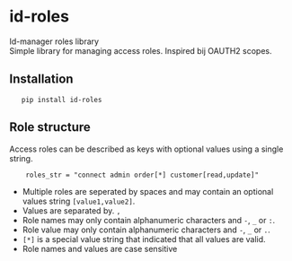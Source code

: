 # id-roles
Id-manager roles library   
Simple library for managing access roles. Inspired bij OAUTH2 scopes.

## Installation

       pip install id-roles
       
## Role structure

Access roles can be described as keys with optional values using a single string.  

        roles_str = "connect admin order[*] customer[read,update]"
        
- Multiple roles are seperated by spaces and may contain an optional values string `[value1,value2]`.
- Values are separated by. `,`  
- Role names may only contain alphanumeric characters and `-`, `_` or `:`.   
- Role value may only contain alphanumeric characters and `-`, `_` or `.`.   
- `[*]` is a special value string that indicated that all values are valid.
- Role names and values are case sensitive